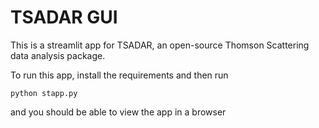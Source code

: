 # TSADAR GUI
This is a streamlit app for TSADAR, an open-source Thomson Scattering data analysis package. 

To run this app, install the requirements and then run

`python stapp.py`

and you should be able to view the app in a browser

